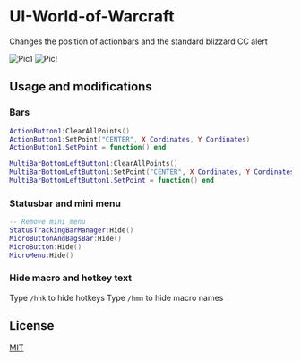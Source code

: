 # UI-World-of-Warcraft

Changes the position of actionbars and the standard blizzard CC alert

![Pic1](https://i.imgur.com/AJQUtsb.jpg)
![Pic!](https://i.imgur.com/OQdp40S.jpg)

## Usage and modifications

### Bars
```Lua
ActionButton1:ClearAllPoints()
ActionButton1:SetPoint("CENTER", X Cordinates, Y Cordinates) 
ActionButton1.SetPoint = function() end

MultiBarBottomLeftButton1:ClearAllPoints()
MultiBarBottomLeftButton1:SetPoint("CENTER", X Cordinates, Y Cordinates)
MultiBarBottomLeftButton1.SetPoint = function() end 
```
### Statusbar and mini menu
```Lua
-- Remove mini menu
StatusTrackingBarManager:Hide()
MicroButtonAndBagsBar:Hide()
MicroButton:Hide()
MicroMenu:Hide()
```

### Hide macro and hotkey text
Type ```/hhk``` to hide hotkeys
Type ```/hmn``` to hide macro names

## License
[MIT](https://choosealicense.com/licenses/mit/)
